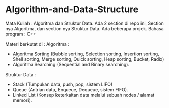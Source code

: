 # Algorithm-and-Data-Structure 

Mata Kuliah : Algoritma dan Struktur Data. 
Ada 2 section di repo ini, Section nya Algoritma, dan section nya Struktur Data. 
Ada beberapa projek. 
Bahasa program : C++

Materi berkutat di : 
Algoritma : 
- Algoritma Sorting (Bubble sorting, Selection sorting, Insertion sorting, Shell sorting, Merge sorting, Quick sorting, Heap sorting, Bucket, Radix)
- Algoritma Searching (Sequential and Binary searching). 

Struktur Data : 
- Stack (Tumpukan data, push, pop, sistem LIFO)
- Queue (Antrian data, Enqueue, Dequeue, sistem FIFO).
- Linked List (Konsep keterkaitan data melalui sebuah nodes / alamat memori).



